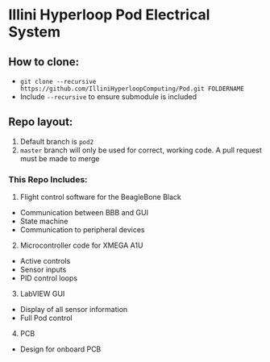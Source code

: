 # Illini Hyperloop Pod Electrical System
## How to clone: 
* `git clone --recursive https://github.com/IlliniHyperloopComputing/Pod.git FOLDERNAME`
* Include `--recursive` to ensure submodule is included

## Repo layout:
1. Default branch is `pod2`
2. `master` branch will only be used for correct, working code. A pull request must be made to merge


### This Repo Includes:
1. Flight control software for the BeagleBone Black
  * Communication between BBB and GUI
  * State machine 
  * Communication to peripheral devices
2. Microcontroller code for XMEGA A1U
  * Active controls
  * Sensor inputs
  * PID control loops
3. LabVIEW GUI
  * Display of all sensor information
  * Full Pod control
4. PCB
  * Design for onboard PCB
  

